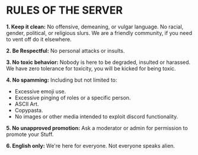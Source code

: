 # RULES OF THE SERVER

**1. Keep it clean:** No offensive, demeaning, or vulgar language. No racial, gender, political, or religious slurs. We are a friendly community, if you need to vent off do it elsewhere.

**2. Be Respectful:** No personal attacks or insults.

**3. No toxic behavior:** Nobody is here to be degraded, insulted or harassed. We have zero tolerance for toxicity, you will be kicked for being toxic.

**4. No spamming:** Including but not limited to:
- Excessive emoji use.
- Excessive pinging of roles or a specific person.
- ASCII Art.
- Copypasta.
- No images or other media intended to exploit discord functionality.

**5. No unapproved promotion:** Ask a moderator or admin for permission to promote your Stuff.

**6. English only:** We're here for everyone. Not everyone speaks alien.
